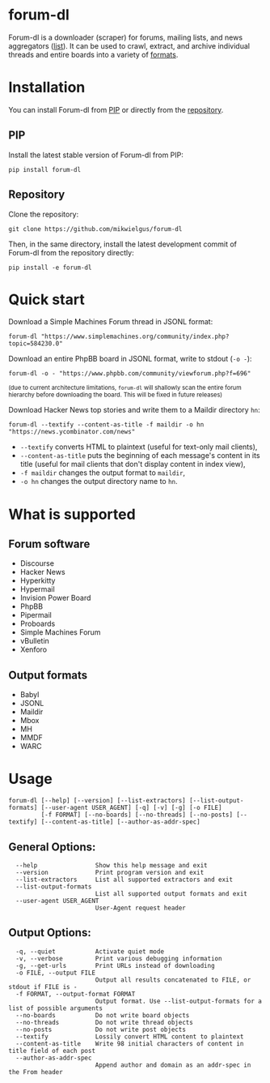 # forum-dl

Forum-dl is a downloader (scraper) for forums, mailing lists, and news aggregators ([list](#forum-software)). It can be used to crawl, extract, and archive individual threads and entire boards into a variety of [formats](#output-formats).

# Installation

You can install Forum-dl from [PIP](#pip) or directly from the [repository](#repository).

## PIP

Install the latest stable version of Forum-dl from PIP:

```
pip install forum-dl
```

## Repository 

Clone the repository:

```
git clone https://github.com/mikwielgus/forum-dl
```

Then, in the same directory, install the latest development commit of Forum-dl from the repository directly: 

```
pip install -e forum-dl
```

# Quick start

Download a Simple Machines Forum thread in JSONL format:

```
forum-dl "https://www.simplemachines.org/community/index.php?topic=584230.0"
```

Download an entire PhpBB board in JSONL format, write to stdout (`-o -`):

```
forum-dl -o - "https://www.phpbb.com/community/viewforum.php?f=696"
```

<sub>(due to current architecture limitations, `forum-dl` will shallowly scan the entire forum hierarchy before downloading the board. This will be fixed in future releases)</sub>

Download Hacker News top stories and write them to a Maildir directory `hn`:

```
forum-dl --textify --content-as-title -f maildir -o hn "https://news.ycombinator.com/news"
```

- `--textify` converts HTML to plaintext (useful for text-only mail clients),
- `--content-as-title` puts the beginning of each message's content in its title (useful for mail clients that don't display content in index view),
- `-f maildir` changes the output format to `maildir`,
- `-o hn` changes the output directory name to `hn`.

# What is supported

## Forum software

- Discourse
- Hacker News
- Hyperkitty
- Hypermail
- Invision Power Board
- PhpBB
- Pipermail
- Proboards
- Simple Machines Forum
- vBulletin
- Xenforo

## Output formats

- Babyl
- JSONL
- Maildir
- Mbox
- MH
- MMDF
- WARC

# Usage

```
forum-dl [--help] [--version] [--list-extractors] [--list-output-formats] [--user-agent USER_AGENT] [-q] [-v] [-g] [-o FILE]
         [-f FORMAT] [--no-boards] [--no-threads] [--no-posts] [--textify] [--content-as-title] [--author-as-addr-spec]
```

## General Options:

```
  --help                Show this help message and exit
  --version             Print program version and exit
  --list-extractors     List all supported extractors and exit
  --list-output-formats
                        List all supported output formats and exit
  --user-agent USER_AGENT
                        User-Agent request header
```

## Output Options:

```
  -q, --quiet           Activate quiet mode
  -v, --verbose         Print various debugging information
  -g, --get-urls        Print URLs instead of downloading
  -o FILE, --output FILE
                        Output all results concatenated to FILE, or stdout if FILE is -
  -f FORMAT, --output-format FORMAT
                        Output format. Use --list-output-formats for a list of possible arguments
  --no-boards           Do not write board objects
  --no-threads          Do not write thread objects
  --no-posts            Do not write post objects
  --textify             Lossily convert HTML content to plaintext
  --content-as-title    Write 98 initial characters of content in title field of each post
  --author-as-addr-spec
                        Append author and domain as an addr-spec in the From header
```
